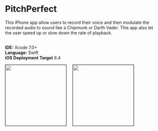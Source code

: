 # PitchPerfect

This iPhone app allow users to record their voice and then modulate the recorded audio to sound like a Chipmunk or Darth Vader. This app also let the user speed up or slow down the rate of playback.

<br><b>IDE:</b> Xcode 7.0+
<br><b>Language:</b> Swift
<br><b>iOS Deployment Target</b> 8.4

<img src="https://bennyspr.com/img/github/pitchPerfect/Simulator_Screen_Shot_1.png" width="200" border="1px solid black;">
	&nbsp;
  	&nbsp;
<img src="https://bennyspr.com/img/github/pitchPerfect/Simulator_Screen_Shot_2.png" width="200" border="1px solid black;">
